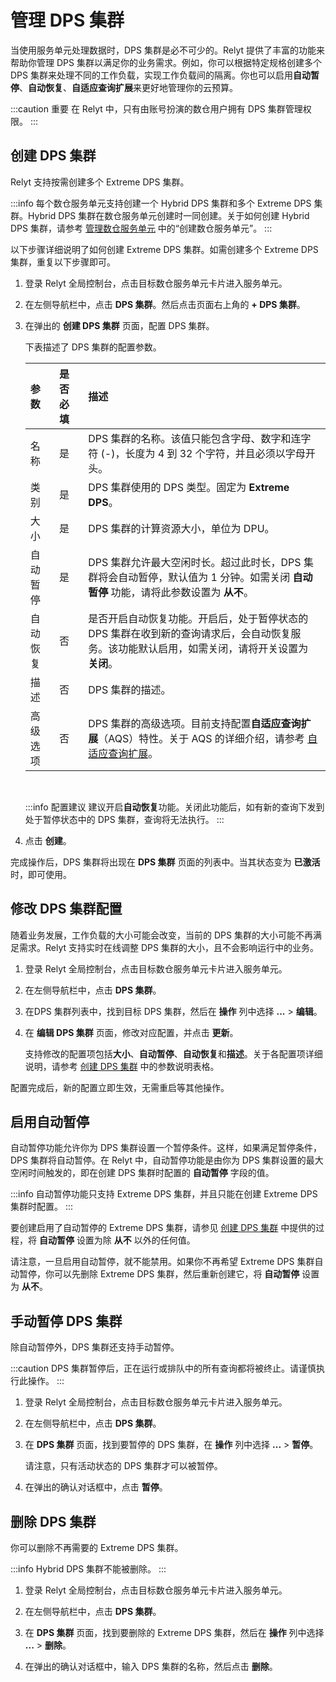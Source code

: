 
# 管理 DPS 集群

当使用服务单元处理数据时，DPS 集群是必不可少的。Relyt 提供了丰富的功能来帮助你管理 DPS 集群以满足你的业务需求。例如，你可以根据特定规格创建多个 DPS 集群来处理不同的工作负载，实现工作负载间的隔离。你也可以启用**自动暂停**、**自动恢复**、**自适应查询扩展**来更好地管理你的云预算。

:::caution 重要
在 Relyt 中，只有由账号扮演的数仓用户拥有 DPS 集群管理权限。
:::

## 创建 DPS 集群

Relyt 支持按需创建多个 Extreme DPS 集群。

:::info
每个数仓服务单元支持创建一个 Hybrid DPS 集群和多个 Extreme DPS 集群。Hybrid DPS 集群在数仓服务单元创建时一同创建。关于如何创建 Hybrid DPS 集群，请参考 [管理数仓服务单元](guides/dw-service-units/manage-dw-service-units.md#创建数仓服务单元) 中的“创建数仓服务单元”。
:::

以下步骤详细说明了如何创建 Extreme DPS 集群。如需创建多个 Extreme DPS 集群，重复以下步骤即可。

1. 登录 Relyt 全局控制台，点击目标数仓服务单元卡片进入服务单元。

2. 在左侧导航栏中，点击 **DPS 集群**。然后点击页面右上角的 **+ DPS 集群**。

3. 在弹出的 **创建 DPS 集群** 页面，配置 DPS 集群。

    下表描述了 DPS 集群的配置参数。

    | 参数 | 是否必填 | 描述 |
    | :- | :- | :- |
    | 名称 | 是 | DPS 集群的名称。该值只能包含字母、数字和连字符 (-)，长度为 4 到 32 个字符，并且必须以字母开头。 |
    | 类别 | 是 | DPS 集群使用的 DPS 类型。固定为 **Extreme DPS**。 |
    | 大小 | 是 | DPS 集群的计算资源大小，单位为 DPU。 |
    | 自动暂停 | 是 | DPS 集群允许最大空闲时长。超过此时长，DPS 集群将会自动暂停，默认值为 1 分钟。如需关闭 **自动暂停** 功能，请将此参数设置为 **从不**。 |
    | 自动恢复 | 否 | 是否开启自动恢复功能。开启后，处于暂停状态的 DPS 集群在收到新的查询请求后，会自动恢复服务。该功能默认启用，如需关闭，请将开关设置为 **关闭**。 |
    | 描述 | 否 | DPS 集群的描述。 |
    | 高级选项 | 否 | DPS 集群的高级选项。目前支持配置**自适应查询扩展**（AQS）特性。关于 AQS 的详细介绍，请参考 [自适应查询扩展](aqs.md)。 |

    <br/>

    :::info 配置建议
    建议开启**自动恢复**功能。关闭此功能后，如有新的查询下发到处于暂停状态中的 DPS 集群，查询将无法执行。
    :::

4. 点击 **创建**。

完成操作后，DPS 集群将出现在 **DPS 集群** 页面的列表中。当其状态变为 **已激活** 时，即可使用。

## 修改 DPS 集群配置

随着业务发展，工作负载的大小可能会改变，当前的 DPS 集群的大小可能不再满足需求。Relyt 支持实时在线调整 DPS 集群的大小，且不会影响运行中的业务。

1. 登录 Relyt 全局控制台，点击目标数仓服务单元卡片进入服务单元。

2. 在左侧导航栏中，点击 **DPS 集群**。

3. 在DPS 集群列表中，找到目标 DPS 集群，然后在 **操作** 列中选择 **...** > **编辑**。

4. 在 **编辑 DPS 集群** 页面，修改对应配置，并点击 **更新**。

    支持修改的配置项包括**大小**、**自动暂停**、**自动恢复**和**描述**。关于各配置项详细说明，请参考 [创建 DPS 集群](#创建-dps-集群) 中的参数说明表格。

配置完成后，新的配置立即生效，无需重启等其他操作。

## 启用自动暂停

自动暂停功能允许你为 DPS 集群设置一个暂停条件。这样，如果满足暂停条件，DPS 集群将自动暂停。在 Relyt 中，自动暂停功能是由你为 DPS 集群设置的最大空闲时间触发的，即在创建 DPS 集群时配置的 **自动暂停** 字段的值。

:::info
自动暂停功能只支持 Extreme DPS 集群，并且只能在创建 Extreme DPS 集群时配置。
:::

要创建启用了自动暂停的 Extreme DPS 集群，请参见 [创建 DPS 集群](#创建-dps-集群) 中提供的过程，将 **自动暂停** 设置为除 **从不** 以外的任何值。

请注意，一旦启用自动暂停，就不能禁用。如果你不再希望 Extreme DPS 集群自动暂停，你可以先删除 Extreme DPS 集群，然后重新创建它，将 **自动暂停** 设置为 **从不**。

## 手动暂停 DPS 集群

除自动暂停外，DPS 集群还支持手动暂停。

:::caution
DPS 集群暂停后，正在运行或排队中的所有查询都将被终止。请谨慎执行此操作。
:::

1. 登录 Relyt 全局控制台，点击目标数仓服务单元卡片进入服务单元。

2. 在左侧导航栏中，点击 **DPS 集群**。

3. 在 **DPS 集群** 页面，找到要暂停的 DPS 集群，在 **操作** 列中选择 **...** > **暂停**。

    请注意，只有活动状态的 DPS 集群才可以被暂停。

4. 在弹出的确认对话框中，点击 **暂停**。

## 删除 DPS 集群

你可以删除不再需要的 Extreme DPS 集群。

:::info
Hybrid DPS 集群不能被删除。
:::

1. 登录 Relyt 全局控制台，点击目标数仓服务单元卡片进入服务单元。

2. 在左侧导航栏中，点击 **DPS 集群**。

3. 在 **DPS 集群** 页面，找到要删除的 Extreme DPS 集群，然后在 **操作** 列中选择 **...** > **删除**。

5. 在弹出的确认对话框中，输入 DPS 集群的名称，然后点击 **删除**。